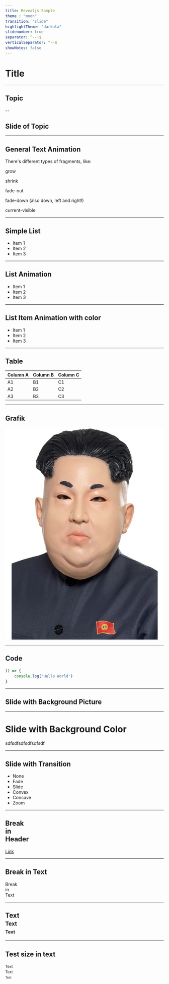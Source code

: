 ```yaml
---
title: Revealjs Sample 
theme : "moon"
transition: "slide"
highlightTheme: "darkula"
slidenumber: true
separator: ^---$
verticalSeparator: ^--$
showNotes: false 
---
```


<!-- The base configuration of revealjs YAML Front matter--->

# Title

<!-- Seperator for vertical slides --->

---

## Topic

<!-- Seperator for horizont slides --->

--

## Slide of Topic

---

## General Text Animation

There's different types of fragments, like:

grow <!-- .element: class="fragment grow" -->

shrink <!-- .element: class="fragment shrink" -->

fade-out <!-- .element: class="fragment fade-out" -->

fade-down (also down, left and right!) <!-- .element: class="fragment fade-up" -->

current-visible <!-- .element: class="fragment current-visible" -->

---

## Simple List

* Item 1
* Item 2
* Item 3

---

## List Animation

<!-- Each list is an fragment in a group with an index an a special class characteristic --->

* Item 1 <!-- .element: class="fragment fade-out" data-fragment-index="1" -->
* Item 2 <!-- .element: class="fragment fade-in" data-fragment-index="3" -->
* Item 3 <!-- .element: class="fragment fade-in" data-fragment-index="2"-->

---

## List Item Animation with color  

* Item 1 <!-- .element: class="fragment highlight-current-blue"-->
* Item 2
* Item 3

---

## Table

Column A | Column B | Column C
---------|----------|---------
 A1 | B1 | C1
 A2 | B2 | C2
 A3 | B3 | C3

---

## Grafik

![Title of Grafik](picture.jpg)  <!-- .element height="5%" width="8%" -->

---

## Code

``` js
() => {
    console.log('Hello World')
}
```

---

## Slide with Background Picture  

<!-- .slide: data-background="./picture.jpg" -->


---

# Slide with Background Color

<!-- .slide: data-background="#A0C66B" -->
sdfsdfsdfsdfsdfsdf

---

## Slide with Transition 

<!-- .slide: id="slide2" data-transition="zoom" -->

* None
* Fade
* Slide
* Convex
* Concave
* Zoom

<!-- data-background-transition is also available if a background picture is defined -->
---

## Break <br> in <br> Header

<a href="#/slide2">Link</a>

---

## Break in Text 

Break <br> in <br> Text


---

## Text <br><small>Text</small><br><small><small>Text</small></small>


---

## Test size in text

<small>Text</small>  
<small>Text</small>  
<small><small>Text</small></small> 